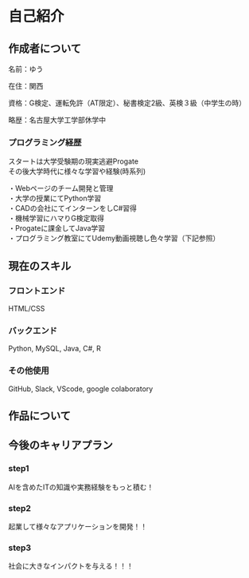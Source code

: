 <h1>自己紹介</h1>
<h2>作成者について</h2>
<p>名前：ゆう</p>
<p>在住：関西</p>
<p>資格：G検定、運転免許（AT限定）、秘書検定2級、英検３級（中学生の時）</p>
<p>略歴：名古屋大学工学部休学中</p>
<h3>プログラミング経歴</h3>
<p>
スタートは大学受験期の現実逃避Progate<br>
その後大学時代に様々な学習や経験(時系列)
</p>
<p>
・Webページのチーム開発と管理<br>
・大学の授業にてPython学習<br>
・CADの会社にてインターンをしC#習得<br>
・機械学習にハマりG検定取得<br>
・Progateに課金してJava学習<br>
・プログラミング教室にてUdemy動画視聴し色々学習（下記参照）
</p>
<h2>現在のスキル</h2>
<h3>フロントエンド</h3>
HTML/CSS
<h3>バックエンド</h3>
Python, MySQL, Java, C#, R
<h3>その他使用</h3>
GitHub, Slack, VScode, google colaboratory
<h2>作品について</h2>

<h2>今後のキャリアプラン</h2>

<h3>step1</h3>
AIを含めたITの知識や実務経験をもっと積む！
<h3>step2</h3>
起業して様々なアプリケーションを開発！！
<h3>step3</h3>
社会に大きなインパクトを与える！！！
